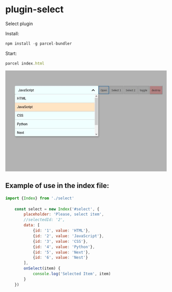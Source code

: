 # plugin-select

Select plugin

Install: 

```js
npm install -g parcel-bundler
```

Start:

```js
parcel index.html
```

![Banner](https://github.com/black1277/plugin-select/blob/master/screen.jpg?raw=true)

## Example of use in the index file:
```js
import {Index} from './select'

    const select = new Index('#select', {
        placeholder: 'Please, select item',
        //selectedId: '2',
        data: [
            {id: '1', value: 'HTML'},
            {id: '2', value: 'JavaScript'},
            {id: '3', value: 'CSS'},
            {id: '4', value: 'Python'},
            {id: '5', value: 'Next'},
            {id: '6', value: 'Nest'}
        ],
        onSelect(item) {
            console.log('Selected Item', item)
        }
    })
```
